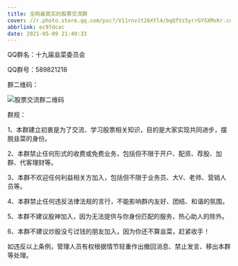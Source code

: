 ```yaml
---
title: 全网最真实的股票交流群
cover: //r.photo.store.qq.com/psc?/V11rnv1t26XYl4/bqQfVz5yrrGYSXMvKr.cqW0oFhVNY*hcQ9VyR4Y78fyKdAUU3wHOTAyvq02lBwoINtUczGEE9bdtHXg8Ikjc3TXRMhynReLF8nW9jpXZseY!/mnull&bo=sAT0AbAE9AEBCS4!&rf=photolist&t=5/r/_yake_qzoneimgout.png
abbrlink: ec97dcac
date: 2021-05-09 21:49:33
---
```

QQ群名：十九届韭菜委员会

QQ群号：589821218
<!--more-->

群二维码：

![股票交流群二维码](//r.photo.store.qq.com/psc?/V13yT9Fl0Wg4Qm/bqQfVz5yrrGYSXMvKr.cqX57KspgANb65cH2LplIA3uPqGdNHsgV9BKqfMq82zZH8TIvmlWXhjSvyzmi5ia2fBBMnwBnSeugZymU71FgljY!/mnull&bo=7gJABe4CQAUBCS4!&rf=photolist&t=5/r/_yake_qzoneimgout.png)

群规：

1、本群建立初衷是为了交流、学习股票相关知识，目的是大家实现共同进步，摆脱韭菜的身份。 

2、本群禁止任何形式的收费或免费业务，包括但不限于开户、配资、荐股、加群、代客理财等。

3、本群不欢迎任何利益相关方加入，包括但不限于业务员、大V、老师、营销人员等。 

4、本群禁止任何违反法律法规的言行，不能影响群内友好、团结、和谐的氛围。 

5、本群不建议股神加入，因为无法提供与你身份匹配的服务，热心助人的除外。 

6、本群不建议炒股没亏过钱的朋友加入，因为你还不算韭菜，赶紧收手！ 

如违反以上条例，管理人员有权根据情节轻重作出撤回消息、禁止发言、移出本群等处理。